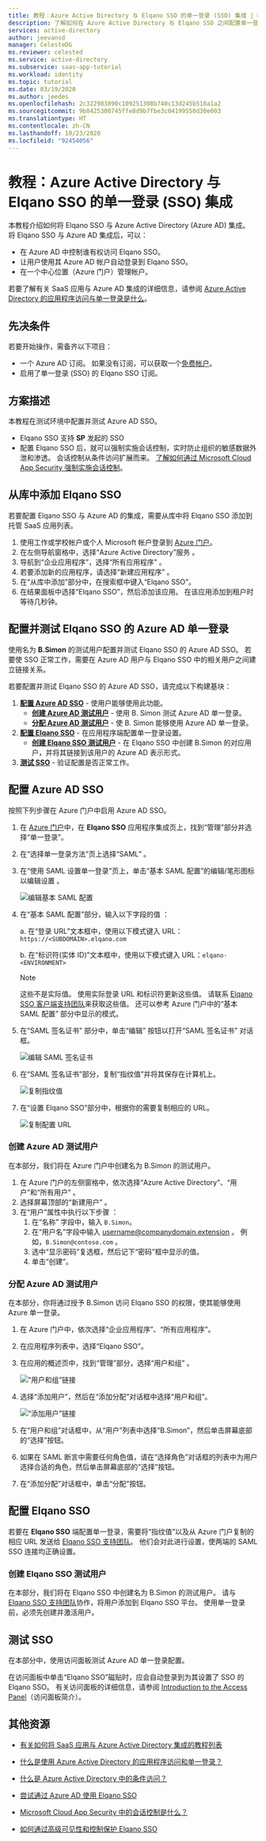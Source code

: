 ```yaml
---
title: 教程：Azure Active Directory 与 Elqano SSO 的单一登录 (SSO) 集成 | Microsoft Docs
description: 了解如何在 Azure Active Directory 与 Elqano SSO 之间配置单一登录。
services: active-directory
author: jeevansd
manager: CelesteDG
ms.reviewer: celested
ms.service: active-directory
ms.subservice: saas-app-tutorial
ms.workload: identity
ms.topic: tutorial
ms.date: 03/19/2020
ms.author: jeedes
ms.openlocfilehash: 2c322983890c109251308b740c13d245b518a1a2
ms.sourcegitcommit: 9b8425300745ffe8d9b7fbe3c04199550d30e003
ms.translationtype: HT
ms.contentlocale: zh-CN
ms.lasthandoff: 10/23/2020
ms.locfileid: "92454056"
---
```

# <a name="tutorial-azure-active-directory-single-sign-on-sso-integration-with-elqano-sso"></a>教程：Azure Active Directory 与 Elqano SSO 的单一登录 (SSO) 集成

本教程介绍如何将 Elqano SSO 与 Azure Active Directory (Azure AD) 集成。 将 Elqano SSO 与 Azure AD 集成后，可以：

* 在 Azure AD 中控制谁有权访问 Elqano SSO。
* 让用户使用其 Azure AD 帐户自动登录到 Elqano SSO。
* 在一个中心位置（Azure 门户）管理帐户。

若要了解有关 SaaS 应用与 Azure AD 集成的详细信息，请参阅 [Azure Active Directory 的应用程序访问与单一登录是什么](../manage-apps/what-is-single-sign-on.md)。

## <a name="prerequisites"></a>先决条件

若要开始操作，需备齐以下项目：

* 一个 Azure AD 订阅。 如果没有订阅，可以获取一个[免费帐户](https://azure.microsoft.com/free/)。
* 启用了单一登录 (SSO) 的 Elqano SSO 订阅。

## <a name="scenario-description"></a>方案描述

本教程在测试环境中配置并测试 Azure AD SSO。

* Elqano SSO 支持 **SP** 发起的 SSO
* 配置 Elqano SSO 后，就可以强制实施会话控制，实时防止组织的敏感数据外泄和渗透。 会话控制从条件访问扩展而来。 [了解如何通过 Microsoft Cloud App Security 强制实施会话控制](/cloud-app-security/proxy-deployment-any-app)。

## <a name="adding-elqano-sso-from-the-gallery"></a>从库中添加 Elqano SSO

若要配置 Elqano SSO 与 Azure AD 的集成，需要从库中将 Elqano SSO 添加到托管 SaaS 应用列表。

1. 使用工作或学校帐户或个人 Microsoft 帐户登录到 [Azure 门户](https://portal.azure.com)。
1. 在左侧导航窗格中，选择“Azure Active Directory”服务  。
1. 导航到“企业应用程序”，选择“所有应用程序”   。
1. 若要添加新的应用程序，请选择“新建应用程序”  。
1. 在“从库中添加”部分中，在搜索框中键入“Elqano SSO”。  
1. 在结果面板中选择“Elqano SSO”，然后添加该应用。  在该应用添加到租户时等待几秒钟。

## <a name="configure-and-test-azure-ad-single-sign-on-for-elqano-sso"></a>配置并测试 Elqano SSO 的 Azure AD 单一登录

使用名为 **B.Simon** 的测试用户配置并测试 Elqano SSO 的 Azure AD SSO。 若要使 SSO 正常工作，需要在 Azure AD 用户与 Elqano SSO 中的相关用户之间建立链接关系。

若要配置并测试 Elqano SSO 的 Azure AD SSO，请完成以下构建基块：

1. **[配置 Azure AD SSO](#configure-azure-ad-sso)** - 使用户能够使用此功能。
    * **[创建 Azure AD 测试用户](#create-an-azure-ad-test-user)** - 使用 B. Simon 测试 Azure AD 单一登录。
    * **[分配 Azure AD 测试用户](#assign-the-azure-ad-test-user)** - 使 B. Simon 能够使用 Azure AD 单一登录。
1. **[配置 Elqano SSO](#configure-elqano-sso)** - 在应用程序端配置单一登录设置。
    * **[创建 Elqano SSO 测试用户](#create-elqano-sso-test-user)** - 在 Elqano SSO 中创建 B.Simon 的对应用户，并将其链接到该用户的 Azure AD 表示形式。
1. **[测试 SSO](#test-sso)** - 验证配置是否正常工作。

## <a name="configure-azure-ad-sso"></a>配置 Azure AD SSO

按照下列步骤在 Azure 门户中启用 Azure AD SSO。

1. 在 [Azure 门户](https://portal.azure.com/)中，在 **Elqano SSO** 应用程序集成页上，找到“管理”部分并选择“单一登录”。  
1. 在“选择单一登录方法”页上选择“SAML”   。
1. 在“使用 SAML 设置单一登录”页上，单击“基本 SAML 配置”的编辑/笔形图标以编辑设置   。

   ![编辑基本 SAML 配置](common/edit-urls.png)

1. 在“基本 SAML 配置”部分，输入以下字段的值  ：

    a. 在“登录 URL”文本框中，使用以下模式键入 URL：`https://<SUBDOMAIN>.elqano.com` 

    b. 在“标识符(实体 ID)”文本框中，使用以下模式键入 URL：`elqano-<ENVIRONMENT>` 

    > [!NOTE]
    > 这些不是实际值。 使用实际登录 URL 和标识符更新这些值。 请联系 [Elqano SSO 客户端支持团队](mailto:support@elqano.com)来获取这些值。 还可以参考 Azure 门户中的“基本 SAML 配置”  部分中显示的模式。

1. 在“SAML 签名证书”  部分中，单击“编辑”  按钮以打开“SAML 签名证书”  对话框。

    ![编辑 SAML 签名证书](common/edit-certificate.png)

1. 在“SAML 签名证书”部分，复制“指纹值”并将其保存在计算机上。  

    ![复制指纹值](common/copy-thumbprint.png)

1. 在“设置 Elqano SSO”部分中，根据你的需要复制相应的 URL。 

    ![复制配置 URL](common/copy-configuration-urls.png)

### <a name="create-an-azure-ad-test-user"></a>创建 Azure AD 测试用户

在本部分，我们将在 Azure 门户中创建名为 B.Simon 的测试用户。

1. 在 Azure 门户的左侧窗格中，依次选择“Azure Active Directory”、“用户”和“所有用户”    。
1. 选择屏幕顶部的“新建用户”  。
1. 在“用户”属性中执行以下步骤  ：
   1. 在“名称”  字段中，输入 `B.Simon`。  
   1. 在“用户名”字段中输入 username@companydomain.extension  。 例如，`B.Simon@contoso.com` 。
   1. 选中“显示密码”复选框，然后记下“密码”框中显示的值。  
   1. 单击“创建”。 

### <a name="assign-the-azure-ad-test-user"></a>分配 Azure AD 测试用户

在本部分，你将通过授予 B.Simon 访问 Elqano SSO 的权限，使其能够使用 Azure 单一登录。

1. 在 Azure 门户中，依次选择“企业应用程序”、“所有应用程序”。  
1. 在应用程序列表中，选择“Elqano SSO”。 
1. 在应用的概述页中，找到“管理”部分，选择“用户和组”   。

   ![“用户和组”链接](common/users-groups-blade.png)

1. 选择“添加用户”，然后在“添加分配”对话框中选择“用户和组”。   

    ![“添加用户”链接](common/add-assign-user.png)

1. 在“用户和组”对话框中，从“用户”列表中选择“B.Simon”，然后单击屏幕底部的“选择”按钮。   
1. 如果在 SAML 断言中需要任何角色值，请在“选择角色”对话框的列表中为用户选择合适的角色，然后单击屏幕底部的“选择”按钮。  
1. 在“添加分配”对话框中，单击“分配”按钮。  

## <a name="configure-elqano-sso"></a>配置 Elqano SSO

若要在 **Elqano SSO** 端配置单一登录，需要将“指纹值”以及从 Azure 门户复制的相应 URL 发送给 [Elqano SSO 支持团队](mailto:support@elqano.com)。  他们会对此进行设置，使两端的 SAML SSO 连接均正确设置。

### <a name="create-elqano-sso-test-user"></a>创建 Elqano SSO 测试用户

在本部分，我们将在 Elqano SSO 中创建名为 B.Simon 的测试用户。 请与 [Elqano SSO 支持团队](mailto:support@elqano.com)协作，将用户添加到 Elqano SSO 平台。 使用单一登录前，必须先创建并激活用户。

## <a name="test-sso"></a>测试 SSO

在本部分中，使用访问面板测试 Azure AD 单一登录配置。

在访问面板中单击“Elqano SSO”磁贴时，应会自动登录到为其设置了 SSO 的 Elqano SSO。 有关访问面板的详细信息，请参阅 [Introduction to the Access Panel](../user-help/my-apps-portal-end-user-access.md)（访问面板简介）。

## <a name="additional-resources"></a>其他资源

- [有关如何将 SaaS 应用与 Azure Active Directory 集成的教程列表](./tutorial-list.md)

- [什么是使用 Azure Active Directory 的应用程序访问和单一登录？](../manage-apps/what-is-single-sign-on.md)

- [什么是 Azure Active Directory 中的条件访问？](../conditional-access/overview.md)

- [尝试通过 Azure AD 使用 Elqano SSO](https://aad.portal.azure.com/)

- [Microsoft Cloud App Security 中的会话控制是什么？](/cloud-app-security/proxy-intro-aad)

- [如何通过高级可见性和控制保护 Elqano SSO](/cloud-app-security/proxy-intro-aad)